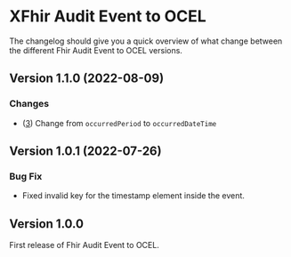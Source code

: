 # XFhir Audit Event to OCEL

The changelog should give you a quick overview of what change between the different Fhir Audit Event to OCEL versions.

## Version 1.1.0 (2022-08-09)

### Changes

 - ([3](https://github.com/FHOOEAIST/FhirAuditEvent2OCEL/issues/3)) Change from `occurredPeriod` to `occurredDateTime` 

## Version 1.0.1 (2022-07-26)

### Bug Fix

- Fixed invalid key for the timestamp element inside the event.

## Version 1.0.0

First release of Fhir Audit Event to OCEL.